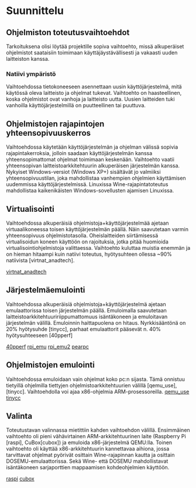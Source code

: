 # Suunnittelu

## Ohjelmiston toteutusvaihtoehdot
Tarkoituksena olisi löytää projektille sopiva vaihtoehto, missä alkuperäiset ohjelmistot saataisiin toimimaan käyttäjäystävällisesti ja vakaasti uuden laitteiston kanssa.

### Natiivi ympäristö
Vaihtoehdossa tietokoneeseen asennettaan uusin käyttöjärjestelmä, mitä käytössä oleva laitteisto ja ohjelmat tukevat. Vaihtoehto on haasteellinen, koska ohjelmistot ovat vanhoja ja laitteisto uutta. Uusien laitteiden tuki vanhoilla käyttöjärjestelmillä on puutteellinen tai puuttuva.

## Ohjelmistojen rajapintojen yhteensopivuuskerros
Vaihtoehdossa käytetään käyttöjärjestelmän ja ohjelman välissä sopivia rajapintakerroksia, jolloin saadaan käyttöjärjestelmän kanssa yhteensopimattomat ohjelmat toimimaan keskenään. Vaihtoehto vaatii yhteensopivan laitteistoarkkitehtuurin alkuperäisen järjestelmän kanssa. Nykyiset Windows-versiot (Windows XP+) sisältävät jo valmiiksi yhteensopivuustilan, joka mahdollistaa vanhempien ohjelmien käyttämisen uudemmissa käyttöjärjestelmissä. Linuxissa Wine-rajapintatoteutus mahdollistaa kaikenikäisten Windows-sovellusten ajamisen Linuxissa.

## Virtualisointi
Vaihtoehdossa alkuperäisiä ohjelmistoja+käyttöjärjestelmää ajetaan virtuaalikoneessa toisen käyttöjärjestelmän päällä. Näin saavutetaan varmin yhteensopivuus ohjelmistotasolla. Oheislaitteiden siirtämisessä virtualisoidun koneen käyttöön on rajoituksia, jotka pitää huomioida virtualisointiohjelmistoja valittaessa. Vaihtoehto kuluttaa muistia enemmän ja on hieman hitaampi kuin natiivi toteutus, hyötysuhteen ollessa ~90% natiivista [virtnat_anadtech].

[virtnat_anadtech](http://www.anandtech.com/show/2770/10)

## Järjestelmäemulointi
Vaihtoehdossa alkuperäisiä ohjelmistoja+käyttöjärjestelmä ajetaan emulaattorissa toisen järjestelmän päällä. Emuloimalla saavutetaan laitteistoarkkitehtuuririippumattomuus isäntäkoneen ja emuloitavan järjestelmän välillä. Emuloinnin haittapuolena on hitaus. Nyrkkisääntönä on 20% hyötysuhde [tinycc], parhaat emulaattorit pääsevät n. 40% hyötysuhteeseen [40pperf]

[40pperf](http://www.embedded.com/electronics-news/4397737/X86-emulation-coming-to-ARM-processors)
[rpi_emu](http://www.raspberrypi.org/forums/viewtopic.php?f=56&t=13161)
[rpi_emu2](http://rpix86.patrickaalto.com/index.html)
[pearpc](http://pearpc.sourceforge.net/about.html)

## Ohjelmistojen emulointi
Vaihtoehdossa emuloidaan vain ohjelmat koko pc:n sijasta. Tämä onnistuu tietyillä ohjelmilla tiettyjen ohjelmistoarkkitehtuurien välillä [qemu_use],[tinycc]. Vaihtoehdolla voi ajaa x86-ohjelmia ARM-prosessoreilla.
[qemu_use](http://wiki.qemu.org/download/qemu-doc.html#Supported-Operating-Systems)
[tinycc](http://landley.net/aboriginal/presentation.html#cross_advantages)


## Valinta
Toteutustavan valinnassa mietittiin kahden vaihtoehdon välillä. Ensimmäinen vaihtoehto oli pieni vähävirtainen ARM-arkkitehtuurinen laite (Raspberry Pi [raspi], CuBox[cubox]) ja emuloida x86-järjestelmä QEMU:lla. Toinen vaihtoehto oli käyttää x86-arkkitehtuurin kannettavaa aihiona, jossa tarvittavat ohjelmat pyörivät osittain Wine-rajapinnan kautta ja osittain DOSEMU-emulaattorissa. Sekä Wine- että DOSEMU mahdollistavat isäntäkoneen sarjaporttien mappaamisen kohdeohjelmien käyttöön.

[raspi](http://www.raspberrypi.org/)
[cubox](http://www.solid-run.com/products)